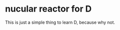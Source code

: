 nucular reactor for D
=======================
This is just a simple thing to learn D, because why not.

